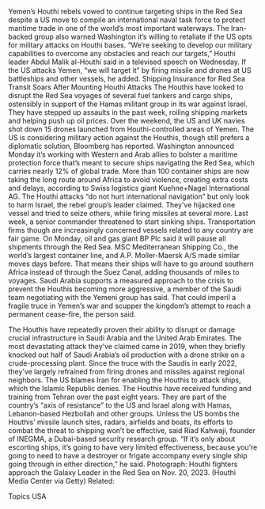 Yemen’s Houthi rebels vowed to continue targeting ships in the Red Sea despite a US move to compile an international naval task force to protect maritime trade in one of the world’s most important waterways.
The Iran-backed group also warned Washington it’s willing to retaliate if the US opts for military attacks on Houthi bases.
“We’re seeking to develop our military capabilities to overcome any obstacles and reach our targets,” Houthi leader Abdul Malik al-Houthi said in a televised speech on Wednesday. If the US attacks Yemen, “we will target it” by firing missile and drones at US battleships and other vessels, he added.
Shipping Insurance for Red Sea Transit Soars After Mounting Houthi Attacks
The Houthis have looked to disrupt the Red Sea voyages of several fuel tankers and cargo ships, ostensibly in support of the Hamas militant group in its war against Israel. They have stepped up assaults in the past week, roiling shipping markets and helping push up oil prices. Over the weekend, the US and UK navies shot down 15 drones launched from Houthi-controlled areas of Yemen.
The US is considering military action against the Houthis, though still prefers a diplomatic solution, Bloomberg has reported. Washington announced Monday it’s working with Western and Arab allies to bolster a maritime protection force that’s meant to secure ships navigating the Red Sea, which carries nearly 12% of global trade.
More than 100 container ships are now taking the long route around Africa to avoid violence, creating extra costs and delays, according to Swiss logistics giant Kuehne+Nagel International AG.
The Houthi attacks “do not hurt international navigation” but only look to harm Israel, the rebel group’s leader claimed. They’ve hijacked one vessel and tried to seize others, while firing missiles at several more. Last week, a senior commander threatened to start sinking ships.
Transportation firms though are increasingly concerned vessels related to any country are fair game. On Monday, oil and gas giant BP Plc said it will pause all shipments through the Red Sea.
MSC Mediterranean Shipping Co., the world’s largest container line, and A.P. Moller-Maersk A/S made similar moves days before. That means their ships will have to go around southern Africa instead of through the Suez Canal, adding thousands of miles to voyages.
Saudi Arabia supports a measured approach to the crisis to prevent the Houthis becoming more aggressive, a member of the Saudi team negotiating with the Yemeni group has said. That could imperil a fragile truce in Yemen’s war and scupper the kingdom’s attempt to reach a permanent cease-fire, the person said.

The Houthis have repeatedly proven their ability to disrupt or damage crucial infrastructure in Saudi Arabia and the United Arab Emirates. The most devastating attack they’ve claimed came in 2019, when they briefly knocked out half of Saudi Arabia’s oil production with a drone strike on a crude-processing plant. Since the truce with the Saudis in early 2022, they’ve largely refrained from firing drones and missiles against regional neighbors.
The US blames Iran for enabling the Houthis to attack ships, which the Islamic Republic denies. The Houthis have received funding and training from Tehran over the past eight years. They are part of the country’s “axis of resistance” to the US and Israel along with Hamas, Lebanon-based Hezbollah and other groups.
Unless the US bombs the Houthis’ missile launch sites, radars, airfields and boats, its efforts to combat the threat to shipping won’t be effective, said Riad Kahwaji, founder of INEGMA, a Dubai-based security research group.
“If it’s only about escorting ships, it’s going to have very limited effectiveness, because you’re going to need to have a destroyer or frigate accompany every single ship going through in either direction,” he said.
Photograph: Houthi fighters approach the Galaxy Leader in the Red Sea on Nov. 20, 2023. (Houthi Media Center via Getty)
Related:

Topics
USA
